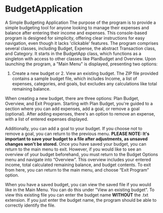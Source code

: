# BudgetApplication
A Simple Budgeting Application
The purpose of the program is to provide a simple budgeting tool for anyone looking to manage their expenses and balance after entering their income and expenses. 
This console-based program is designed for simplicity, offering clear instructions for easy navigation, even though it lacks 'clickable' features.
The program comprises several classes, including Budget, Expense, the abstract Transaction class, and Category. It starts in the BudgetApp class, which functions as a singleton with access to other classes like PlanBudget and Overview. 
Upon launching the program, a "Main Menu" is displayed, presenting two options: 
1. Create a new budget or 2. View an existing budget. 
The ZIP file provided contains a sample budget file, which includes Income, a list of expenses, categories, and goals, but excludes any calculations like total remaining balance.

When creating a new budget, there are three options: Plan Budget, Overview, and Exit Program. Starting with Plan Budget, you're guided to a section where you can add expenses, add a goal, or remove a goal (optional). After adding expenses, there's an option to remove an expense,
with a list of entered expenses displayed.

Additionally, you can add a goal to your budget. If you choose not to remove a goal, you can return to the previous menu. **PLEASE NOTE: It's important to save your budget to a file after adjustments, as unsaved changes won't be stored.** 
Once you have saved your budget, you can return to the main menu to exit. However, if you would like to see an overview of your budget beforehand, you must return to the Budget Options menu and navigate into “Overview”.
This overview includes your entered income, total calculated remaining balance, and budget contents. To exit from here, you can return to the main menu, and choose “Exit Program” option. 

When you have a saved budget, you can view the saved file if you would like in the Main Menu. You can do this under "View an existing budget". To view this existing file you can enter the budget name **WITHOUT** the .txt extension. 
If you just enter the budget name, the program should be able to correctly identify the file. 
